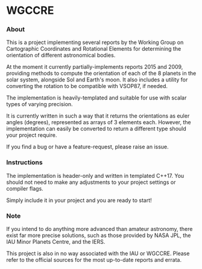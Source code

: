 # WGCCRE

### About

This is a project implementing several reports by the Working Group on Cartographic Coordinates and Rotational Elements for determining the orientation of different astronomical bodies.

At the moment it currently partially-implements reports 2015 and 2009, providing methods to compute the orientation of each of the 8 planets in the solar system, alongside Sol and Earth's moon. It also includes a utility for converting the rotation to be compatible with VSOP87, if needed.

The implementation is heavily-templated and suitable for use with scalar types of varying precision.

It is currently written in such a way that it returns the orientations as euler angles (degrees), represented as arrays of 3 elements each. However, the implementation can easily be converted to return a different type should your project require.

If you find a bug or have a feature-request, please raise an issue.

### Instructions

The implementation is header-only and written in templated C++17. You should not need to make any adjustments to your project settings or compiler flags. 

Simply include it in your project and you are ready to start!

### Note

If you intend to do anything more advanced than amateur astronomy, there exist far more precise solutions, such as those provided by NASA JPL, the IAU Minor Planets Centre, and  the IERS.

This project is also in no way associated with the IAU or WGCCRE. Please refer to the official sources for the most up-to-date reports and errata.
